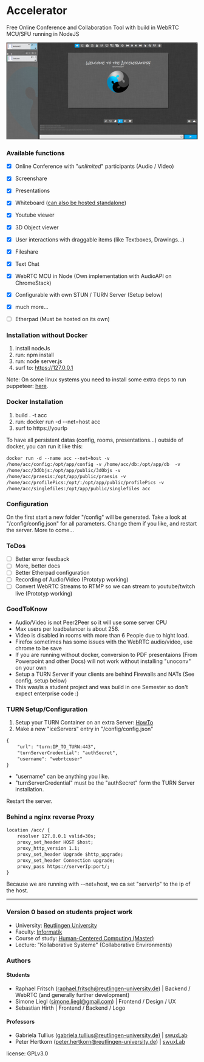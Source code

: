 # Accelerator
Free Online Conference and Collaboration Tool with build in WebRTC MCU/SFU running in NodeJS

![previmg](/public/images/acc.png)

### Available functions ###

- [x] Online Conference with "*unlimited*" participants (Audio / Video)
- [x] Screenshare
- [x] Presentations
- [x] Whiteboard ([can also be hosted standalone](https://github.com/cracker0dks/whiteboard))
- [x] Youtube viewer
- [x] 3D Object viewer
- [x] User interactions with draggable items (like Textboxes, Drawings...)
- [x] Fileshare
- [x] Text Chat
- [x] WebRTC MCU in Node (Own implementation with AudioAPI on ChromeStack)
- [x] Configurable with own STUN / TURN Server (Setup below)
- [x] much more...

- [ ] Etherpad (Must be hosted on its own)

### Installation without Docker ###
1. install nodeJs
2. run: npm install
3. run: node server.js
4. surf to: https://127.0.0.1

Note: On some linux systems you need to install some extra deps to run puppeteer: [here](https://github.com/puppeteer/puppeteer/blob/master/docs/troubleshooting.md).

### Docker Installation ###
1. build . -t acc
2. run: docker run -d --net=host acc
3. surf to https://yourIp

To have all persistent datas (config, rooms, presentations...) outside of docker, you can run it like this:

```
docker run -d --name acc --net=host -v /home/acc/config:/opt/app/config -v /home/acc/db:/opt/app/db  -v /home/acc/3dObjs:/opt/app/public/3dObjs -v /home/acc/praesis:/opt/app/public/praesis -v /home/acc/profilePics:/opt/:/opt/app/public/profilePics -v /home/acc/singlefiles:/opt/app/public/singlefiles acc
```
### Configuration ###
On the first start a new folder "/config" will be generated. Take a look at "/config/config.json" for all parameters. Change them if you like, and restart the server. More to come...

### ToDos ###

- [ ] Better error feedback
- [ ] More, better docs
- [ ] Better Etherpad configuration
- [ ] Recording of Audio/Video (Prototyp working)
- [ ] Convert WebRTC Streams to RTMP so we can stream to youtube/twitch live (Prototyp working)

### GoodToKnow ###

* Audio/Video is not Peer2Peer so it will use some server CPU
* Max users per loadbalancer is about 256.
* Video is disabled in rooms with more than 6 People due to hight load.
* Firefox sometimes has some issues with the WebRTC audio/video, use chrome to be save
* If you are running without docker, conversion to PDF presentaions (From Powerpoint and other Docs) will not work without installing "unoconv" on your own 
* Setup a TURN Server if your clients are behind Firewalls and NATs (See config, setup below)
* This was/is a student project and was build in one Semester so don't expect enterprise code :)

### TURN Setup/Configuration ###
1. Setup your TURN Container on an extra Server: [HowTo](https://github.com/cracker0dks/turn-server-docker-image/blob/master/README.md)
2. Make a new "iceServers" entry in "/config/config.json"
```
{
	"url": "turn:IP_TO_TURN:443",
	"turnServerCredential": "authSecret",
	"username": "webrtcuser"
}
```
- "username" can be anything you like.
- "turnServerCredential" must be the "authSecret" form the TURN Server installation.

Restart the server.

### Behind a nginx reverse Proxy ###
```
location /acc/ {
	resolver 127.0.0.1 valid=30s;
	proxy_set_header HOST $host;
	proxy_http_version 1.1;
	proxy_set_header Upgrade $http_upgrade;
	proxy_set_header Connection upgrade;
	proxy_pass https://serverIp:port/;
}
```
Because we are running with --net=host, we ca set "serverIp" to the ip of the host.

-------------------------

### Version 0 based on students project work ###
* University: [Reutlingen University](https://www.reutlingen-university.de)
* Faculty: [Informatik](https://www.inf.reutlingen-university.de/de/home/)
* Course of study: [Human-Centered Computing (Master)](https://www.inf.reutlingen-university.de/de/master/human-centered-computing/ziel-des-studiengangs/) 
* Lecture: "Kollaborative Systeme" (Collaborative Environments) 

### Authors ###

#### Students ####
* Raphael Fritsch (raphael.fritsch@reutlingen-university.de) | Backend / WebRTC (and generally further development)
* Simone Liegl (simone.liegl@gmail.com) | Frontend / Design / UX
* Sebastian Hirth | Frontend / Backend / Logo

#### Professors ####
* Gabriela Tullius (gabriela.tullius@reutlingen-university.de) | [swuxLab](https://swuxlab.reutlingen-university.de/team/)
* Peter Hertkorn (peter.hertkorn@reutlingen-university.de) | [swuxLab](https://swuxlab.reutlingen-university.de/team/)



license: GPLv3.0
